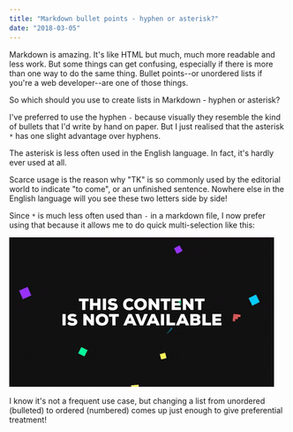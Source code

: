 ```yaml
---
title: "Markdown bullet points - hyphen or asterisk?"
date: "2018-03-05"
---
```


Markdown is amazing. It's like HTML but much, much more readable and less work. But some things can get confusing, especially if there is more than one way to do the same thing. Bullet points--or unordered lists if you're a web developer--are one of those things.

So which should you use to create lists in Markdown - hyphen or asterisk?

I've preferred to use the hyphen `-` because visually they resemble the kind of bullets that I'd write by hand on paper. But I just realised that the asterisk `*` has one slight advantage over hyphens.

The asterisk is less often used in the English language. In fact, it's hardly ever used at all.

Scarce usage is the reason why "TK" is so commonly used by the editorial world to indicate "to come", or an unfinished sentence. Nowhere else in the English language will you see these two letters side by side!

Since `*` is much less often used than `-` in a markdown file, I now prefer using that because it allows me to do quick multi-selection like this:

![markdown](images/giphy.gif)

I know it's not a frequent use case, but changing a list from unordered (bulleted) to ordered (numbered) comes up just enough to give preferential treatment!
